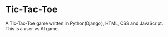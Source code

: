 # Tic-Tac-Toe
A Tic-Tac-Toe game written in Python(Django), HTML, CSS and JavaScript.
<br>This is a user vs AI game.

